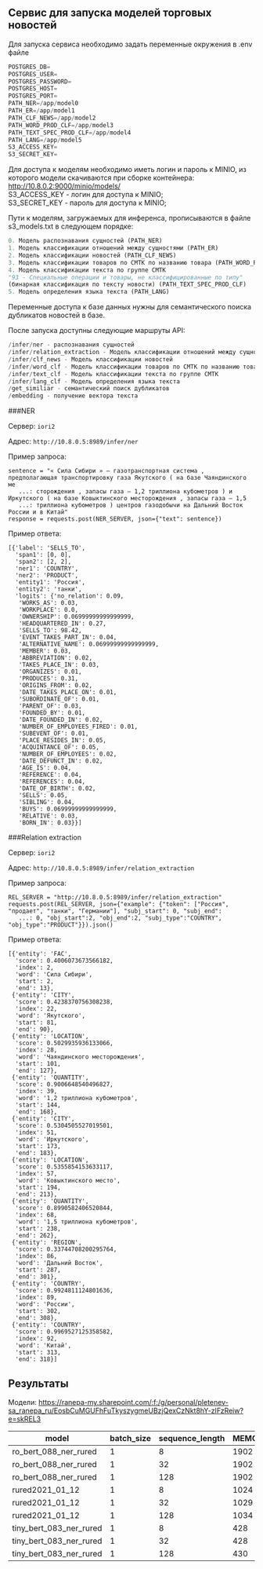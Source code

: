 ## Сервис для запуска моделей торговых новостей
Для запуска сервиса необходимо задать переменные окружения в .env файле
```python
POSTGRES_DB=
POSTGRES_USER=
POSTGRES_PASSWORD=
POSTGRES_HOST=
POSTGRES_PORT=
PATH_NER=/app/model0
PATH_ER=/app/model1
PATH_CLF_NEWS=/app/model2
PATH_WORD_PROD_CLF=/app/model3
PATH_TEXT_SPEC_PROD_CLF=/app/model4
PATH_LANG=/app/model5
S3_ACCESS_KEY=
S3_SECRET_KEY=
```
Для доступа к моделям необходимо иметь логин и пароль к MINIO, из которого модели скачиваются при сборке контейнера:</br> http://10.8.0.2:9000/minio/models/ 
</br>
S3_ACCESS_KEY - логин для доступа к MINIO; </br>
S3_SECRET_KEY - пароль для доступа к MINIO;

Пути к моделям, загружаемых для инференса, прописываются в файле s3_models.txt в следующем порядке:
```python
0. Модель распознавания сущностей (PATH_NER)
1. Модель классификации отношений между сущностями (PATH_ER)
2. Модель классификации новостей (PATH_CLF_NEWS)
3. Модель классификации товаров по СМТК по названию товара (PATH_WORD_PROD_CLF)
4. Модель классификации текста по группе СМТК 
"93 - Специальные операции и товары, не классифицированные по типу"
(бинарная классификация по тексту новости) (PATH_TEXT_SPEC_PROD_CLF)
5. Модель определения языка текста (PATH_LANG)

```
Переменные доступа к базе данных нужны для семантического поиска дубликатов новостей в базе.

После запуска доступны следующие маршруты API:
```python
/infer/ner - распознавания сущностей
/infer/relation_extraction - Модель классификации отношений между сущностями
/infer/clf_news - Модель классификации новостей
/infer/word_clf - Модель классификации товаров по СМТК по названию товара
/infer/text_clf - Модель классификации текста по группе СМТК
/infer/lang_clf - Модель определения языка текста
/get_similiar - семантический поиск дубликатов
/embedding - получение вектора текста
```


###NER


Сервер: `iori2`

Адрес: `http://10.8.0.5:8989/infer/ner`

Пример запроса:

```
sentence = "« Сила Сибири » — газотранспортная система , предполагающая транспортировку газа Якутского ( на базе Чаяндинского ме
   ...: сторождения , запасы газа — 1,2 триллиона кубометров ) и Иркутского ( на базе Ковыктинского месторождения , запасы газа — 1,5 
   ...: триллиона кубометров ) центров газодобычи на Дальний Восток России и в Китай"
response = requests.post(NER_SERVER, json={"text": sentence})
```

Пример ответа:
```
[{'label': 'SELLS_TO',
  'span1': [0, 0],
  'span2': [2, 2],
  'ner1': 'COUNTRY',
  'ner2': 'PRODUCT',
  'entity1': 'Россия',
  'entity2': 'танки',
  'logits': {'no_relation': 0.09,
   'WORKS_AS': 0.03,
   'WORKPLACE': 0.0,
   'OWNERSHIP': 0.06999999999999999,
   'HEADQUARTERED_IN': 0.27,
   'SELLS_TO': 98.42,
   'EVENT_TAKES_PART_IN': 0.04,
   'ALTERNATIVE_NAME': 0.06999999999999999,
   'MEMBER': 0.03,
   'ABBREVIATION': 0.02,
   'TAKES_PLACE_IN': 0.03,
   'ORGANIZES': 0.01,
   'PRODUCES': 0.31,
   'ORIGINS_FROM': 0.02,
   'DATE_TAKES_PLACE_ON': 0.01,
   'SUBORDINATE_OF': 0.01,
   'PARENT_OF': 0.03,
   'FOUNDED_BY': 0.01,
   'DATE_FOUNDED_IN': 0.02,
   'NUMBER_OF_EMPLOYEES_FIRED': 0.01,
   'SUBEVENT_OF': 0.01,
   'PLACE_RESIDES_IN': 0.05,
   'ACQUINTANCE_OF': 0.05,
   'NUMBER_OF_EMPLOYEES': 0.02,
   'DATE_DEFUNCT_IN': 0.02,
   'AGE_IS': 0.04,
   'REFERENCE': 0.04,
   'REFERENCES': 0.04,
   'DATE_OF_BIRTH': 0.02,
   'SELLS': 0.05,
   'SIBLING': 0.04,
   'BUYS': 0.06999999999999999,
   'RELATIVE': 0.03,
   'BORN_IN': 0.03}}]
```
###Relation extraction



Сервер: `iori2`

Адрес: `http://10.8.0.5:8989/infer/relation_extraction`


Пример запроса:
```
REL_SERVER = "http://10.8.0.5:8989/infer/relation_extraction"
requests.post(REL_SERVER, json={"example": {"token": ["Россия", "продает", "танки", "Германии"], "subj_start": 0, "subj_end":
   ...: 0, "obj_start":2, "obj_end":2, "subj_type":"COUNTRY", "obj_type":"PRODUCT"}}).json()
```

Пример ответа:
```
[{'entity': 'FAC',
  'score': 0.4006073673566182,
  'index': 2,
  'word': 'Сила Сибири',
  'start': 2,
  'end': 13},
 {'entity': 'CITY',
  'score': 0.4238370756308238,
  'index': 22,
  'word': 'Якутского',
  'start': 81,
  'end': 90},
 {'entity': 'LOCATION',
  'score': 0.5029935936133066,
  'index': 28,
  'word': 'Чаяндинского месторождения',
  'start': 101,
  'end': 127},
 {'entity': 'QUANTITY',
  'score': 0.9006648540496827,
  'index': 39,
  'word': '1,2 триллиона кубометров',
  'start': 144,
  'end': 168},
 {'entity': 'CITY',
  'score': 0.5304505527019501,
  'index': 51,
  'word': 'Иркутского',
  'start': 173,
  'end': 183},
 {'entity': 'LOCATION',
  'score': 0.5355854153633117,
  'index': 57,
  'word': 'Ковыктинского место',
  'start': 194,
  'end': 213},
 {'entity': 'QUANTITY',
  'score': 0.8990582406520844,
  'index': 68,
  'word': '1,5 триллиона кубометров',
  'start': 238,
  'end': 262},
 {'entity': 'REGION',
  'score': 0.33744708200295764,
  'index': 86,
  'word': 'Дальний Восток',
  'start': 287,
  'end': 301},
 {'entity': 'COUNTRY',
  'score': 0.9924811124801636,
  'index': 89,
  'word': 'России',
  'start': 302,
  'end': 308},
 {'entity': 'COUNTRY',
  'score': 0.9969527125358582,
  'index': 92,
  'word': 'Китай',
  'start': 313,
  'end': 318}]
```
## Результаты 

Модели: https://ranepa-my.sharepoint.com/:f:/g/personal/pletenev-sa_ranepa_ru/EosbCuMGUFhFuTkyszygmeUBzjQexCzNkt8hY-zIFzReiw?e=skREL3

|model                  |batch_size|sequence_length|MEMORY|TIME  |ner        |rured ner  |
|-----------------------|----------|---------------|------|------|-----------|-----------|
|ro_bert_088_ner_rured  |1         |8              |1902  |0.1908|0.88       |0.916687591|
|ro_bert_088_ner_rured  |1         |32             |1902  |0.3215|           |           |
|ro_bert_088_ner_rured  |1         |128            |1902  |0.7124|           |           |
|rured2021_01_12        |1         |8              |1024  |0.0475|0.843903659|           |
|rured2021_01_12        |1         |32             |1029  |0.0621|           |           |
|rured2021_01_12        |1         |128            |1034  |0.1469|           |           |
|tiny_bert_083_ner_rured|1         |8              |428   |0.0069|0.828      |0.869117813|
|tiny_bert_083_ner_rured|1         |32             |428   |0.0095|           |           |
|tiny_bert_083_ner_rured|1         |128            |430   |0.0231|           |           |